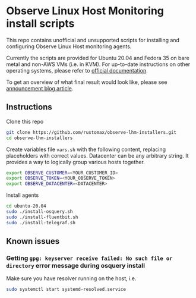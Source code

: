 # Observe Linux Host Monitoring install scripts

This repo contains unofficial and unsupported scripts for installing and configuring Observe Linux Host monitoring agents.

Currently the scripts are provided for Ubuntu 20.04 and Fedora 35 on bare metal and non-AWS VMs (i.e. in KVM). For up-to-date instructions on other
operating systems, please refer to [official documentation](https://docs.observeinc.com/en/latest/content/data-ingestion/integrations/linux.html).

To get an overview of what final result would look like, please see [announcement blog article](https://www.observeinc.com/blog/integrations-linux-host-monitoring/).

## Instructions

Clone this repo

```sh
git clone https://github.com/rustomax/observe-lhm-installers.git
cd observe-lhm-installers
```

Create variables file `vars.sh` with the following content, replacing placeholders with correct values.
Datacenter can be any arbitrary string. It provides a way to logically group various hosts together.

```sh
export OBSERVE_CUSTOMER=<YOUR_CUSTOMER_ID>
export OBSERVE_TOKEN=<YOUR_OBSERVE_TOKEN>
export OBSERVE_DATACENTER=<DATACENTER>
```

Install agents

```sh
cd ubuntu-20.04
sudo ./install-osquery.sh
sudo ./install-fluentbit.sh
sudo ./install-telegraf.sh
```

## Known issues

### Getting `gpg: keyserver receive failed: No such file or directory` error message during osquery install

Make sure you have resolver running on the host, i.e.

```sh
sudo systemctl start systemd-resolved.service
```
